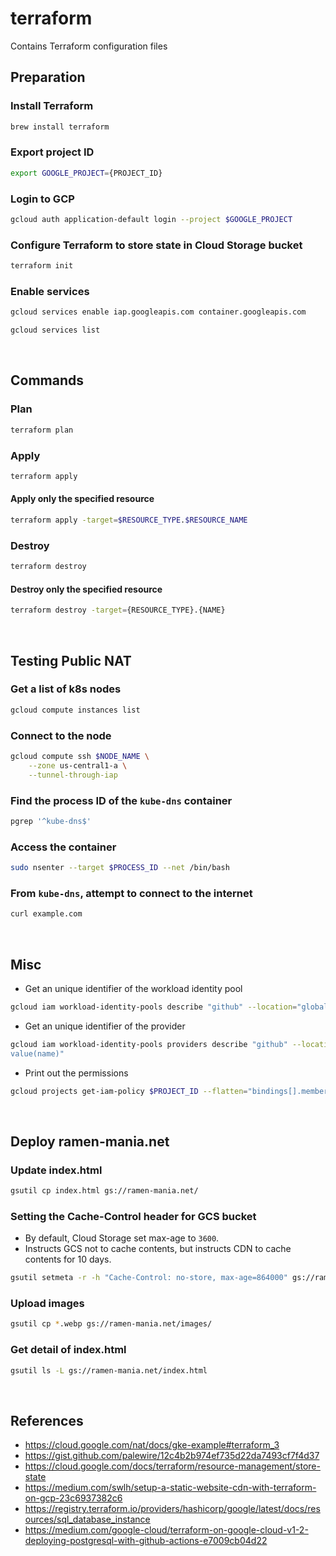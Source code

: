 # terraform
Contains Terraform configuration files

## Preparation
### Install Terraform
```zsh
brew install terraform
```
### Export project ID
```zsh
export GOOGLE_PROJECT={PROJECT_ID}
```
### Login to GCP
```zsh
gcloud auth application-default login --project $GOOGLE_PROJECT
```
### Configure Terraform to store state in Cloud Storage bucket
```zsh
terraform init
```
### Enable services
```zsh
gcloud services enable iap.googleapis.com container.googleapis.com
```
```zsh
gcloud services list
```

&nbsp;

## Commands
### Plan
```zsh
terraform plan
```
### Apply
```zsh
terraform apply
```
#### Apply only the specified resource
```zsh
terraform apply -target=$RESOURCE_TYPE.$RESOURCE_NAME
```
### Destroy
```zsh
terraform destroy
```
#### Destroy only the specified resource
```zsh
terraform destroy -target={RESOURCE_TYPE}.{NAME}
```

&nbsp;

## Testing Public NAT
### Get a list of k8s nodes
```zsh
gcloud compute instances list
```
### Connect to the node
```zsh
gcloud compute ssh $NODE_NAME \
    --zone us-central1-a \
    --tunnel-through-iap
```
### Find the process ID of the `kube-dns` container
```zsh
pgrep '^kube-dns$'
```
### Access the container
```zsh
sudo nsenter --target $PROCESS_ID --net /bin/bash
```
### From `kube-dns`, attempt to connect to the internet
```zsh
curl example.com
```

&nbsp;

## Misc
- Get an unique identifier of the workload identity pool
```zsh
gcloud iam workload-identity-pools describe "github" --location="global" --format="value(name)"
```
- Get an unique identifier of the provider
```zsh
gcloud iam workload-identity-pools providers describe "github" --location="global" --workload-identity-pool="github" --format="
value(name)"
```
- Print out the permissions
```zsh
gcloud projects get-iam-policy $PROJECT_ID --flatten="bindings[].members"   
```

&nbsp;

## Deploy ramen-mania.net
### Update index.html
```zsh
gsutil cp index.html gs://ramen-mania.net/
```
### Setting the Cache-Control header for GCS bucket
- By default, Cloud Storage set max-age to `3600`.
- Instructs GCS not to cache contents, but instructs CDN to cache contents for 10 days.
```zsh
gsutil setmeta -r -h "Cache-Control: no-store, max-age=864000" gs://ramen-mania.net
```
### Upload images
```zsh
gsutil cp *.webp gs://ramen-mania.net/images/
```
### Get detail of index.html
```zsh
gsutil ls -L gs://ramen-mania.net/index.html
```

&nbsp;

## References
- https://cloud.google.com/nat/docs/gke-example#terraform_3
- https://gist.github.com/palewire/12c4b2b974ef735d22da7493cf7f4d37
- https://cloud.google.com/docs/terraform/resource-management/store-state
- https://medium.com/swlh/setup-a-static-website-cdn-with-terraform-on-gcp-23c6937382c6
- https://registry.terraform.io/providers/hashicorp/google/latest/docs/resources/sql_database_instance
- https://medium.com/google-cloud/terraform-on-google-cloud-v1-2-deploying-postgresql-with-github-actions-e7009cb04d22
